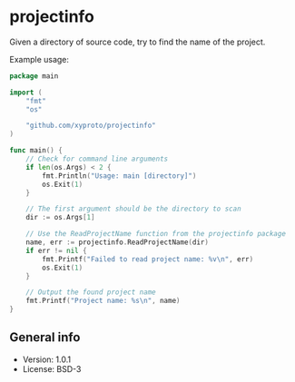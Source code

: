 # projectinfo

Given a directory of source code, try to find the name of the project.

Example usage:

```go
package main

import (
    "fmt"
    "os"

    "github.com/xyproto/projectinfo"
)

func main() {
    // Check for command line arguments
    if len(os.Args) < 2 {
        fmt.Println("Usage: main [directory]")
        os.Exit(1)
    }

    // The first argument should be the directory to scan
    dir := os.Args[1]

    // Use the ReadProjectName function from the projectinfo package
    name, err := projectinfo.ReadProjectName(dir)
    if err != nil {
        fmt.Printf("Failed to read project name: %v\n", err)
        os.Exit(1)
    }

    // Output the found project name
    fmt.Printf("Project name: %s\n", name)
}
```

## General info

* Version: 1.0.1
* License: BSD-3
